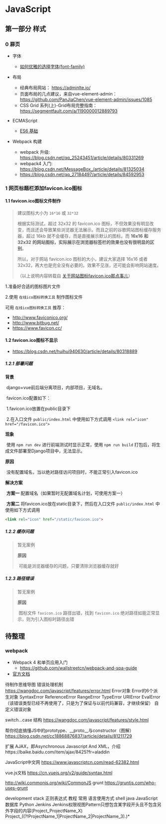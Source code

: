 # JavaScript


## 第一部分 样式

### 0 扉页

* 字体
  * [如何优雅的选择字体(font-family)](https://segmentfault.com/a/1190000006110417)
* 布局

  * 经典布局网站： https://adminlte.io/
  * 页面布局的几点建议，来自vue-element-admin： https://github.com/PanJiaChen/vue-element-admin/issues/1085
  * CSS Grid 系列(上)-Grid布局完整指南： https://segmentfault.com/a/1190000012889793
* ECMAScript
  * [ES6 基础](https://www.cnblogs.com/libin-1/p/6716470.html)
* Webpack 构建
  * webpack 升级: https://blog.csdn.net/qq_25243451/article/details/80331269
  * webpack4 入门: https://blog.csdn.net/MessageBox_/article/details/81325034
  * https://blog.csdn.net/qq_27184497/article/details/84592953

### 1 网页标题栏添加favicon.ico图标

#### 1.1 favicon.ico图标文件制作

> 建议图标大小为 `16*16` 或 `32*32`
>
> 根据实际测试，超过 32x32 的 favicon.ico 图标，不但效果没有明显改变，而且还会导致某些浏览器无法展示。而且之前的谷歌网站图标缓存服务器，超过 16kb 就不会缓存，而是直接展示默认的图标。而 **16x16** **和 32x32** **的网站图标，实际展示在浏览器标签栏的效果也没有很明显的区别**。
>
> 所以，对于网站 favicon.ico 图标的大小，建议大家选择 16x16 或者 32x32，再大也是完全没有必要的。效果不见涨，还可能会影响网站速度。
>
> （以上说明内容转载自 [关于网站图标favicon.ico那点事儿](https://zhang.ge/4344.html)）

1.准备好合适的图标图片文件

2.使用 `在线ico图标转换工具` 制作图标文件

可用 `在线ico图标转换工具` 推荐：

* http://www.faviconico.org/
* http://www.bitbug.net/
* https://www.favicon.cc/

#### 1.2 favicon.ico图标不显示

* https://blog.csdn.net/huihui940630/article/details/80318889

##### 1.2.1 部署问题

**背景**

​	django+vue前后端分离项目，内部项目，无域名。

​	favicon.ico配置如下：

​		1.favicon.ico放置在public目录下

​		2.在入口文件 `public/index.html` 中使用如下方式调用 `<link rel="icon" href="/favicon.ico">`

**现象**

​	使用 `npm run dev` 进行前端测试时显示正常，使用 `npm run build` 打包后，将生成文件部署至Django项目中，无法显示。

**原因**

​	没有配置域名，当以绝对路径访问项目时，不能正常引入favicon.ico

**解决方案**

​	**方案一** 配置域名（如果暂时无配置域名计划，可使用方案一）

​	**方案二** 将favicon.ico放在static目录下，然后在入口文件 `public/index.html` 中使用如下方式调用

```html
<link rel="icon" href="/static/favicon.ico">
```

##### 1.2.2 缓存问题

> 暂无案例
>
> **原因**
>
> ​	可能是浏览器缓存的问题，只要清除浏览器缓存就好

##### 1.2.3 路径错误

> 暂无案例
>
> **原因**
>
> ​	图标文件 `favicon.ico` 路径出错，找到 `favicon.ico` 绝对路径如能正常显示，则为引入图标时路径出错

## 待整理

### webpack

* Webpack 4 和单页应用入门
  * https://github.com/wallstreetcn/webpack-and-spa-guide
* [官方文档](https://webpack.js.org/concepts)



待制作思维导图
错误处理机制 https://wangdoc.com/javascript/features/error.html
Error对象
  Error的6个派生对象
    SyntaxError 
    ReferenceError 
    RangeError 
    TypeError 
    URIError 
    EvalError （该错误类型已经不再使用了，只是为了保证与以前代码兼容，才继续保留）
  自定义错误对象

switch...case 结构
https://wangdoc.com/javascript/features/style.html


帮你彻底搞懂JS中的prototype、__proto__与constructor（图解）
https://blog.csdn.net/cc18868876837/article/details/81211729





扩展
AJAX，即Asynchronous Javascript And XML，介绍https://baike.baidu.com/item/ajax/8425?fr=aladdin

JavaScript中文网
https://www.javascriptcn.com/read-62382.html

vue.js文档
https://cn.vuejs.org/v2/guide/syntax.html

http://wiki.commonjs.org/wiki/CommonJS
grunt
https://gruntjs.com/who-uses-grunt

development stack
正则表达式
教程
常用
语言使用方式
  shell
  java
  JavaScript
  数据库
  Python
  Jenkins
    Jenkins权限视图Pattern只想包含某字段开头且不包含另外字段的内容(Project_ProjectName_X)
      Project_((?!ProjectName_1|ProjectName_2|ProjectName_3).)*